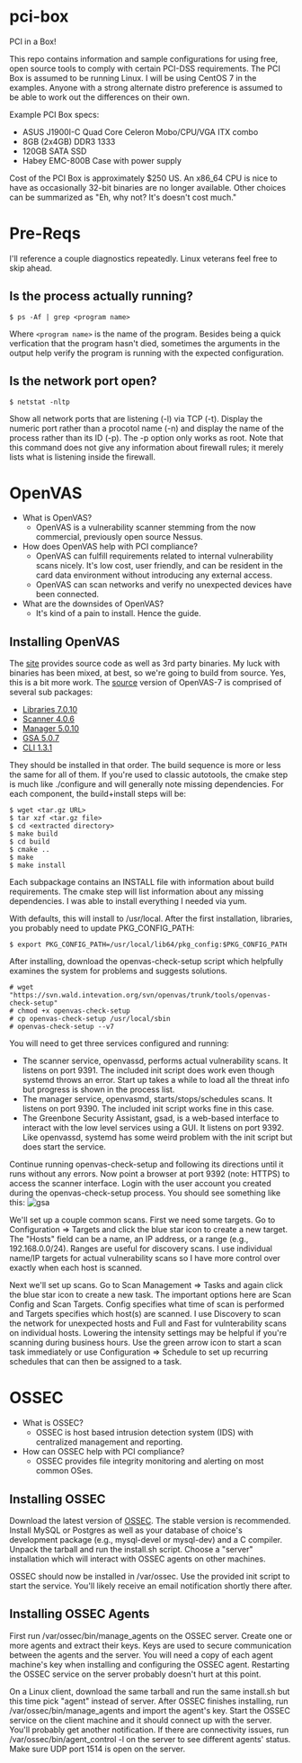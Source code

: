 # pci-box
PCI in a Box!

This repo contains information and sample configurations for using
free, open source tools to comply with certain PCI-DSS requirements.
The PCI Box is assumed to be running Linux. I will be using CentOS
7 in the examples. Anyone with a strong alternate distro preference 
is assumed to be able to work out the differences on their own.

Example PCI Box specs:
* ASUS J1900I-C Quad Core Celeron Mobo/CPU/VGA ITX combo
* 8GB (2x4GB) DDR3 1333
* 120GB SATA SSD
* Habey EMC-800B Case with power supply

Cost of the PCI Box is approximately $250 US. An x86_64 CPU is
nice to have as occasionally 32-bit binaries are no longer 
available. Other choices can be summarized as "Eh, why not? It's
doesn't cost much."

# Pre-Reqs
I'll reference a couple diagnostics repeatedly. Linux veterans feel free to skip ahead.
## Is the process actually running?
```
$ ps -Af | grep <program name>
```
Where ```<program name>``` is the name of the program. Besides being a quick verfication that the program hasn't died, sometimes the arguments in the output help verify the program is running with the expected configuration.

## Is the network port open?
```
$ netstat -nltp
```
Show all network ports that are listening (-l) via TCP (-t). Display the numeric port rather than a procotol name (-n) and display the name of the process rather than its ID (-p). The -p option only works as root. Note that this command does not give any information about firewall rules; it merely lists what is listening inside the firewall.

# OpenVAS
* What is OpenVAS?
  * OpenVAS is a vulnerability scanner stemming from the now commercial, previously open source Nessus.
* How does OpenVAS help with PCI compliance?
  * OpenVAS can fulfill requirements related to internal vulnerability scans nicely. It's low cost, user friendly, and can be resident in the card data environment without introducing any external access.
  * OpenVAS can scan networks and verify no unexpected devices have been connected.
* What are the downsides of OpenVAS?
  * It's kind of a pain to install. Hence the guide.

## Installing OpenVAS
The [site](http://www.openvas.org/download.html) provides source code as well as 3rd party binaries. My luck with binaries has been mixed, at best, so we're going to build from source. Yes, this is a bit more work. The [source](http://www.openvas.org/install-source.html) version of OpenVAS-7 is comprised of several sub packages:
* [Libraries 7.0.10](http://wald.intevation.org/frs/download.php/2031/openvas-libraries-7.0.10.tar.gz)
* [Scanner 4.0.6](http://wald.intevation.org/frs/download.php/1959/openvas-scanner-4.0.6.tar.gz)
* [Manager 5.0.10](http://wald.intevation.org/frs/download.php/2035/openvas-manager-5.0.10.tar.gz)
* [GSA 5.0.7](http://wald.intevation.org/frs/download.php/2039/greenbone-security-assistant-5.0.7.tar.gz)
* [CLI 1.3.1](http://wald.intevation.org/frs/download.php/1803/openvas-cli-1.3.1.tar.gz)

They should be installed in that order. The build sequence is more or less the same for all of them. If you're used to classic autotools, the cmake step is much like ./configure and will generally note missing dependencies. For each component, the build+install steps will be:
```
$ wget <tar.gz URL>
$ tar xzf <tar.gz file>
$ cd <extracted directory>
$ make build
$ cd build
$ cmake ..
$ make
$ make install
```
Each subpackage contains an INSTALL file with information about build requirements. The cmake step will list information about any missing dependencies. I was able to install everything I needed via yum.

With defaults, this will install to /usr/local. After the first installation, libraries, you probably need to update PKG_CONFIG_PATH:
```
$ export PKG_CONFIG_PATH=/usr/local/lib64/pkg_config:$PKG_CONFIG_PATH
```

After installing, download the openvas-check-setup script which helpfully examines the system for problems and suggests solutions.
```
# wget "https://svn.wald.intevation.org/svn/openvas/trunk/tools/openvas-check-setup"
# chmod +x openvas-check-setup
# cp openvas-check-setup /usr/local/sbin
# openvas-check-setup --v7
```
You will need to get three services configured and running:
* The scanner service, openvassd, performs actual vulnerability scans. It listens on port 9391. The included init script does work even though systemd throws an error. Start up takes a while to load all the threat info but progress is shown in the process list.
* The manager service, openvasmd, starts/stops/schedules scans. It listens on port 9390. The included init script works fine in this case.
* The Greenbone Security Assistant, gsad, is a web-based interface to interact with the low level services using a GUI. It listens on port 9392. Like openvassd, systemd has some weird problem with the init script but does start the service.

Continue running openvas-check-setup and following its directions until it runs without any errors. Now point a browser at port 9392 (note: HTTPS) to access the scanner interface. Login with the user account you created during the openvas-check-setup process. You should see something like this:
![gsa](https://cloud.githubusercontent.com/assets/426966/7637286/74371770-fa32-11e4-81ae-53a928b6ec5e.png)

We'll set up a couple common scans. First we need some targets. Go to Configuration => Targets and click the blue star icon to create a new target. The "Hosts" field can be a name, an IP address, or a range (e.g., 192.168.0.0/24). Ranges are useful for discovery scans. I use individual name/IP targets for actual vulnerability scans so I have more control over exactly when each host is scanned.

Next we'll set up scans. Go to Scan Management => Tasks and again click the blue star icon to create a new task. The important options here are Scan Config and Scan Targets. Config specifies what time of scan is performed and Targets specifies which host(s) are scanned. I use Discovery to scan the network for unexpected hosts and Full and Fast for vulnterability scans on individual hosts. Lowering the intensity settings may be helpful if you're scanning during business hours. Use the green arrow icon to start a scan task immediately or use Configuration => Schedule to set up recurring schedules that can then be assigned to a task.

# OSSEC
* What is OSSEC?
  * OSSEC is host based intrusion detection system (IDS) with centralized management and reporting.
* How can OSSEC help with PCI compliance?
  * OSSEC provides file integrity monitoring and alerting on most common OSes.

## Installing OSSEC
Download the latest version of [OSSEC](http://www.ossec.net/?page_id=19). The stable version is recommended. Install MySQL or Postgres as well as your database of choice's development package (e.g., mysql-devel or mysql-dev) and a C compiler. Unpack the tarball and run the install.sh script. Choose a "server" installation which will interact with OSSEC agents on other machines.

OSSEC should now be installed in /var/ossec. Use the provided init script to start the service. You'll likely receive an email notification shortly there after.

## Installing OSSEC Agents
First run /var/ossec/bin/manage_agents on the OSSEC server. Create one or more agents and extract their keys. Keys are used to secure communication between the agents and the server. You will need a copy of each agent machine's key when installing and configuring the OSSEC agent. Restarting the OSSEC service on the server probably doesn't hurt at this point.

On a Linux client, download the same tarball and run the same install.sh but this time pick "agent" instead of server. After OSSEC finishes installing, run /var/ossec/bin/manage_agents and import the agent's key. Start the OSSEC service on the client machine and it should connect up with the server. You'll probably get another notification. If there are connectivity issues, run /var/ossec/bin/agent_control -l on the server to see different agents' status. Make sure UDP port 1514 is open on the server.
